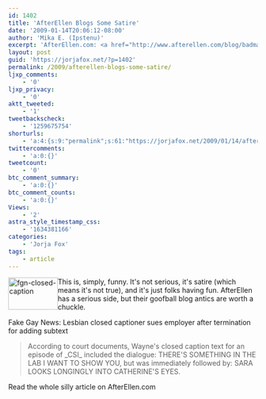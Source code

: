 ```yaml
---
id: 1402
title: 'AfterEllen Blogs Some Satire'
date: '2009-01-14T20:06:12-08:00'
author: 'Mika E. (Ipstenu)'
excerpt: 'AfterEllen.com: <a href="http://www.afterellen.com/blog/badmachine/fake-gay-news-lesbian-closed-captioner-sued">Fake Gay News: Lesbian closed captioner sues employer after termination for adding subtext</a>'
layout: post
guid: 'https://jorjafox.net/?p=1402'
permalink: /2009/afterellen-blogs-some-satire/
ljxp_comments:
    - '0'
ljxp_privacy:
    - '0'
aktt_tweeted:
    - '1'
tweetbackscheck:
    - '1259675754'
shorturls:
    - 'a:4:{s:9:"permalink";s:61:"https://jorjafox.net/2009/01/14/afterellen-blogs-some-satire/";s:7:"tinyurl";s:25:"http://tinyurl.com/8nn7kn";s:4:"isgd";s:18:"http://is.gd/53fmz";s:5:"bitly";s:20:"http://bit.ly/57tp68";}'
twittercomments:
    - 'a:0:{}'
tweetcount:
    - '0'
btc_comment_summary:
    - 'a:0:{}'
btc_comment_counts:
    - 'a:0:{}'
Views:
    - '2'
astra_style_timestamp_css:
    - '1634381166'
categories:
    - 'Jorja Fox'
tags:
    - article
---
```


<img src="//static.jorjafox.net/wordpress/2009/01/fgn-closed-caption-100x65.jpg" alt="fgn-closed-caption" title="fgn-closed-caption" width="100" height="65" class="alignleft size-thumbnail wp-image-1403" style="float:left;" /> This is, simply, funny. It's not serious, it's satire (which means it's not true), and it's just folks having fun. AfterEllen has a serious side, but their goofball blog antics are worth a chuckle.

Fake Gay News: Lesbian closed captioner sues employer after termination for adding subtext
<blockquote>According to court documents, Wayne's closed caption text for an episode of _CSI_ included the dialogue: THERE'S SOMETHING IN THE LAB I WANT TO SHOW YOU, but was immediately followed by: SARA LOOKS LONGINGLY INTO CATHERINE'S EYES.</blockquote>

Read the whole silly article on AfterEllen.com

